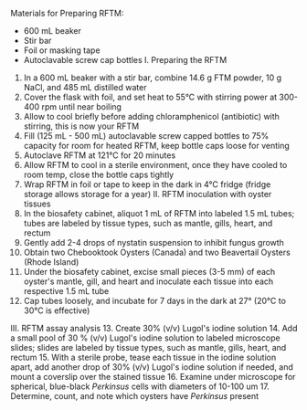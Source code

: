 Materials for Preparing RFTM: 
- 600 mL beaker 
- Stir bar 
- Foil or masking tape
- Autoclavable screw cap bottles
I. Preparing the RFTM
1. In a 600 mL beaker with a stir bar, combine 14.6 g FTM powder, 10 g NaCl, and 485 mL distilled water
2. Cover the flask with foil, and set heat to 55°C with stirring power at 300-400 rpm until near boiling
3. Allow to cool briefly before adding chloramphenicol (antibiotic) with stirring, this is now your RFTM
4. Fill (125 mL - 500 mL) autoclavable screw capped bottles to 75% capacity for room for heated RFTM, keep bottle caps loose for venting
5. Autoclave RFTM at 121°C for 20 minutes
6. Allow RFTM to cool in a sterile environment, once they have cooled to room temp, close the bottle caps tightly
7. Wrap RFTM in foil or tape to keep in the dark in 4°C fridge (fridge storage allows storage for a year)
II. RFTM inoculation with oyster tissues
8. In the biosafety cabinet, aliquot 1 mL of RFTM into labeled 1.5 mL tubes; tubes are labeled by tissue types, such as mantle, gills, heart, and rectum
9. Gently add 2-4 drops of nystatin suspension to inhibit fungus growth
10. Obtain two Chebooktook Oysters (Canada) and two Beavertail Oysters (Rhode Island)
11. Under the biosafety cabinet, excise small pieces (3-5 mm) of each oyster's mantle, gill, and heart and inoculate each tissue into each respective 1.5 mL tube
12. Cap tubes loosely, and incubate for 7 days in the dark at 27° (20°C to 30°C is effective)

III. RFTM assay analysis
13. Create 30% (v/v) Lugol's iodine solution
14. Add a small pool of 30 % (v/v) Lugol's iodine solution to labeled microscope slides; slides are labeled by tissue types, such as mantle, gills, heart, and rectum
15. With a sterile probe, tease each tissue in the iodine solution apart, add another drop of 30% (v/v) Lugol's iodine solution if needed, and mount a coverslip over the stained tissue
16. Examine under microscope for spherical, blue-black *Perkinsus* cells with diameters of 10-100 um
17. Determine, count, and note which oysters have *Perkinsus* present
	
